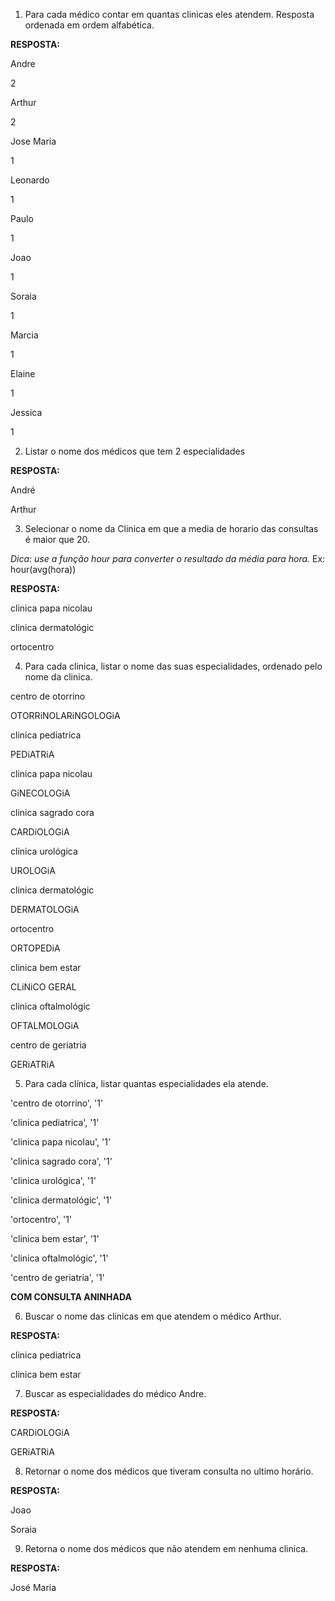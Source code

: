 1. Para cada médico contar em quantas clinicas eles atendem. Resposta ordenada em ordem alfabética.

__RESPOSTA:__

Andre

2

Arthur

2

Jose Maria

1

Leonardo

1

Paulo

1

Joao

1

Soraia

1

Marcia

1

Elaine

1

Jessica

1


2. Listar o nome dos médicos que tem 2 especialidades

__RESPOSTA:__

André

Arthur


3. Selecionar o nome da Clinica em que a media de horario das consultas é maior que 20.

_Dica: use  a função hour para converter o resultado da média para hora._ Ex: hour(avg(hora))

__RESPOSTA:__

clinica papa nicolau

clinica dermatológic

ortocentro

4. Para cada clinica, listar o nome das suas especialidades, ordenado pelo nome da clinica. 

centro de otorrino

OTORRiNOLARiNGOLOGiA

clinica pediatrica

PEDiATRiA

clinica papa nicolau

GiNECOLOGiA

clinica sagrado cora

CARDiOLOGiA

clinica urológica

UROLOGiA

clinica dermatológic

DERMATOLOGiA

ortocentro

ORTOPEDiA

clinica bem estar

CLiNiCO GERAL

clinica oftalmológic

OFTALMOLOGiA

centro de geriatria

GERiATRiA

5. Para cada clínica, listar quantas especialidades ela atende.

'centro de otorrino', '1'

'clinica pediatrica', '1'

'clinica papa nicolau', '1'

'clinica sagrado cora', '1'

'clinica urológica', '1'

'clinica dermatológic', '1'

'ortocentro', '1'

'clinica bem estar', '1'

'clinica oftalmológic', '1'

'centro de geriatria', '1'


__COM CONSULTA ANINHADA__

6. Buscar o nome das clinicas em que atendem o médico Arthur.

__RESPOSTA:__

clinica pediatrica

clinica bem estar

7. Buscar as especialidades do médico Andre.

__RESPOSTA:__

CARDiOLOGiA

GERiATRiA


8. Retornar o nome dos médicos que tiveram consulta no ultimo horário.

__RESPOSTA:__

Joao

Soraia

9. Retorna o nome dos médicos que não atendem em nenhuma clinica.

__RESPOSTA:__

José Maria

